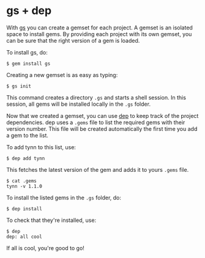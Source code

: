 # gs + dep

With [gs][gs] you can create a gemset for each project. A gemset is an
isolated space to install gems. By providing each project with its own
gemset, you can be sure that the right version of a gem is loaded.

To install gs, do:

```no-highlight
$ gem install gs
```

Creating a new gemset is as easy as typing:

```no-highlight
$ gs init
```

This command creates a directory `.gs` and starts a shell session. In this
session, all gems will be installed locally in the `.gs` folder.

Now that we created a gemset, you can use [dep][dep] to keep track of the
project dependencies. dep uses a `.gems` file to list the required gems with
their version number. This file will be created automatically the first time
you add a gem to the list.

To add tynn to this list, use:

```no-highlight
$ dep add tynn
```

This fetches the latest version of the gem and adds it to yours `.gems` file.

```no-highlight
$ cat .gems
tynn -v 1.1.0
```

To install the listed gems in the `.gs` folder, do:

```no-highlight
$ dep install
```

To check that they're installed, use:

```no-highlight
$ dep
dep: all cool
```

If all is cool, you're good to go!

[dep]: https://github.com/cyx/dep
[gs]: https://github.com/soveran/gs
